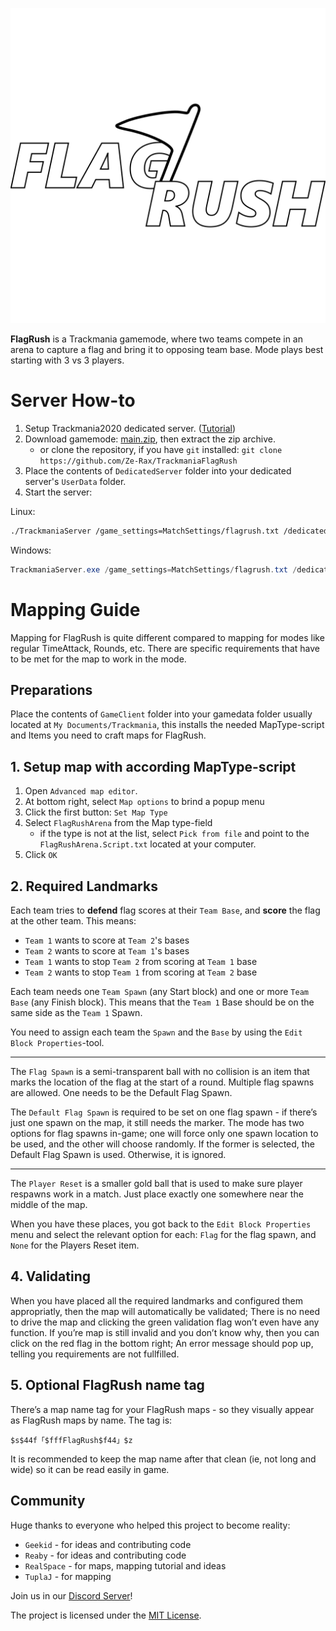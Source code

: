 ![FlagRush Logo](Assets/logo_nobackground.png)

**FlagRush** is a Trackmania gamemode, where two teams compete in an arena to capture a flag and bring it to opposing team base. Mode plays best starting with 3 vs 3 players.

# Server How-to

1. Setup Trackmania2020 dedicated server. ([Tutorial](https://forums.ubisoft.com/showthread.php/2242192-Tutorial-Trackmania-2020-Dedicated-Server))
2. Download gamemode: [main.zip](https://github.com/Ze-Rax/TrackmaniaFlagRush/archive/refs/heads/main.zip), then extract the zip archive.
   - or clone the repository, if you have `git` installed: `git clone https://github.com/Ze-Rax/TrackmaniaFlagRush`
3. Place the contents of `DedicatedServer` folder into your dedicated server's `UserData` folder.
5. Start the server:

Linux:
```bash
./TrackmaniaServer /game_settings=MatchSettings/flagrush.txt /dedicated_cfg=dedicated_cfg.txt
```

Windows: 
```powershell
TrackmaniaServer.exe /game_settings=MatchSettings/flagrush.txt /dedicated_cfg=dedicated_cfg.txt
``` 

# Mapping Guide

Mapping for FlagRush is quite different compared to mapping for modes like regular TimeAttack, 
Rounds, etc. There are specific requirements that have to be met for the map to work in the mode.

## Preparations

Place the contents of `GameClient` folder into your gamedata folder usually located at `My Documents/Trackmania`, this installs the needed MapType-script and Items you need to craft maps for FlagRush.

## 1. Setup map with according MapType-script

1. Open `Advanced map editor`.
2. At bottom right, select `Map options` to brind a popup menu
3. Click the first button: `Set Map Type`
4. Select `FlagRushArena` from the Map type-field
   - if the type is not at the list, select `Pick from file` and point to the `FlagRushArena.Script.txt` located at your computer.
6. Click `OK`

## 2. Required Landmarks

Each team tries to **defend** flag scores at their `Team Base`, and **score** the flag at the other team. This means:

  - `Team 1` wants to score at `Team 2`'s bases
  - `Team 2` wants to score at `Team 1`'s bases
  - `Team 1` wants to stop `Team 2` from scoring at `Team 1` base
  - `Team 2` wants to stop `Team 1` from scoring at `Team 2` base
  

Each team needs one `Team Spawn` (any Start block) and one or more `Team Base` (any Finish block). This means that the `Team 1` Base should be on the same side as the `Team 1` Spawn.

You need to assign each team the `Spawn` and the `Base` by using the `Edit Block Properties`-tool.

--- 

The `Flag Spawn` is a semi-transparent ball with no collision is an item that marks the location of the flag at the start of a round. Multiple flag spawns are allowed. One needs to be the Default Flag Spawn.

The `Default Flag Spawn` is required to be set on one flag spawn - if there’s just one spawn on the map, it still needs the marker. The mode has two options for flag spawns in-game; one will force only one spawn location to be used, and the other will choose randomly. If the former is selected, the Default Flag Spawn is used. Otherwise, it is ignored. 

--- 

The `Player Reset` is a smaller gold ball that is used to make sure player respawns work in a match. Just place exactly one somewhere near the middle of the map.

When you have these places, you got back to the `Edit Block Properties` menu and select the relevant option for each: `Flag` for the flag spawn, and `None` for the Players Reset item.

## 4. Validating

When you have placed all the required landmarks and configured them appropriatly, then the map will automatically be validated; There is no need to drive the map and clicking the green validation flag won’t even have any function. If you’re map is still invalid and you don’t know why, then you can click on the red flag in the bottom right; An error message should pop up, telling you requirements are not fullfilled.


## 5. Optional FlagRush name tag

There’s a map name tag for your FlagRush maps - so they visually appear as FlagRush maps by name. The tag is:

```
$s$44f「$fffFlagRush$f44」$z
```

It is recommended to keep the map name after that clean (ie, not long and wide) so it can be read easily in game.

## Community

Huge thanks to everyone who helped this project to become reality:

- `Geekid` - for ideas and contributing code
- `Reaby` - for ideas and contributing code
- `RealSpace` - for maps, mapping tutorial and ideas
- `TuplaJ` - for mapping

Join us in our [Discord Server](https://discord.gg/J6ApdyRqEZ)!

The project is licensed under the [MIT License](LICENSE).